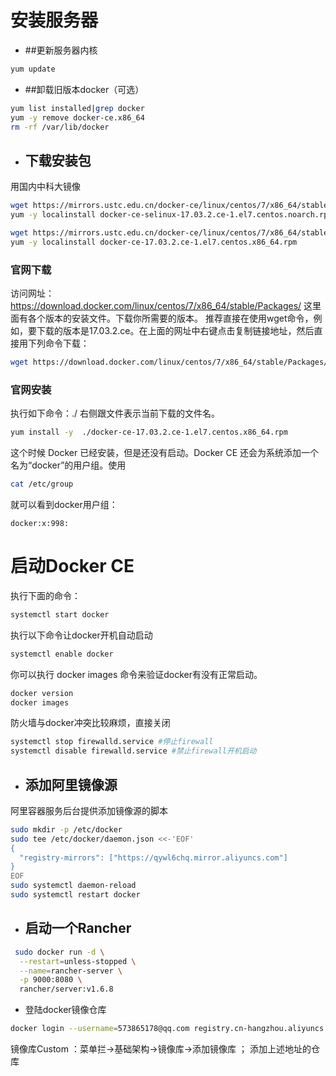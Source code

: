 # 安装服务器

- ##更新服务器内核
```bash
yum update
```
- ##卸载旧版本docker（可选）
```bash
yum list installed|grep docker 
yum -y remove docker-ce.x86_64 
rm -rf /var/lib/docker
```

- ## 下载安装包

用国内中科大镜像

```bash
wget https://mirrors.ustc.edu.cn/docker-ce/linux/centos/7/x86_64/stable/Packages/docker-ce-selinux-17.03.2.ce-1.el7.centos.noarch.rpm
yum -y localinstall docker-ce-selinux-17.03.2.ce-1.el7.centos.noarch.rpm

wget https://mirrors.ustc.edu.cn/docker-ce/linux/centos/7/x86_64/stable/Packages/docker-ce-17.03.2.ce-1.el7.centos.x86_64.rpm
yum -y localinstall docker-ce-17.03.2.ce-1.el7.centos.x86_64.rpm
```

### 官网下载
访问网址：https://download.docker.com/linux/centos/7/x86_64/stable/Packages/ 这里面有各个版本的安装文件。下载你所需要的版本。
推荐直接在使用wget命令，例如，要下载的版本是17.03.2.ce。在上面的网址中右键点击复制链接地址，然后直接用下列命令下载：
```bash
wget https://download.docker.com/linux/centos/7/x86_64/stable/Packages/docker-ce-17.03.2.ce-1.el7.centos.x86_64.rpm
```

### 官网安装
执行如下命令：./ 右侧跟文件表示当前下载的文件名。
```bash
yum install -y  ./docker-ce-17.03.2.ce-1.el7.centos.x86_64.rpm
```


这个时候 Docker 已经安装，但是还没有启动。Docker CE 还会为系统添加一个名为“docker”的用户组。使用 
```bash
cat /etc/group
```
就可以看到docker用户组：

```text
docker:x:998:
```

# 启动Docker CE

执行下面的命令：

```bash
systemctl start docker
```
执行以下命令让docker开机自动启动
```bash
systemctl enable docker
```

你可以执行 docker images 命令来验证docker有没有正常启动。

```bash
docker version
docker images
```

防火墙与docker冲突比较麻烦，直接关闭
```bash
systemctl stop firewalld.service #停止firewall
systemctl disable firewalld.service #禁止firewall开机启动
```

- ## 添加阿里镜像源
阿里容器服务后台提供添加镜像源的脚本
```bash
sudo mkdir -p /etc/docker
sudo tee /etc/docker/daemon.json <<-'EOF'
{
  "registry-mirrors": ["https://qywl6chq.mirror.aliyuncs.com"]
}
EOF
sudo systemctl daemon-reload
sudo systemctl restart docker
```

- ## 启动一个Rancher
```bash
 sudo docker run -d \
  --restart=unless-stopped \
  --name=rancher-server \
  -p 9000:8080 \
  rancher/server:v1.6.8
```


- 登陆docker镜像仓库
```bash
docker login --username=573865178@qq.com registry.cn-hangzhou.aliyuncs.com
```
镜像库Custom ：菜单拦->基础架构->镜像库->添加镜像库 ； 添加上述地址的仓库
